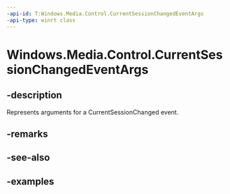 ```yaml
---
-api-id: T:Windows.Media.Control.CurrentSessionChangedEventArgs
-api-type: winrt class
---
```


<!-- Class syntax.
public class CurrentSessionChangedEventArgs 
-->

# Windows.Media.Control.CurrentSessionChangedEventArgs

## -description
Represents arguments for a CurrentSessionChanged event.

## -remarks

## -see-also

## -examples

